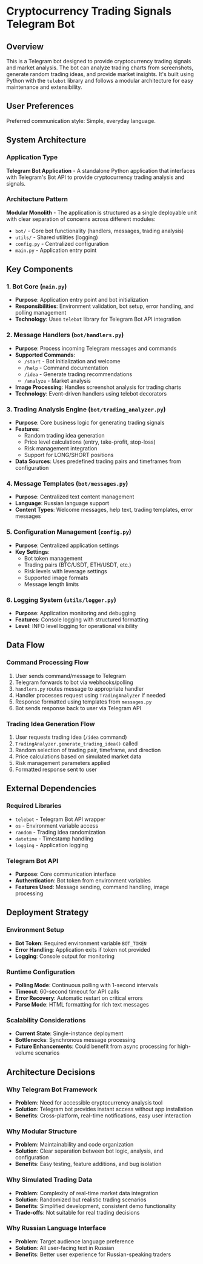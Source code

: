 # Cryptocurrency Trading Signals Telegram Bot

## Overview

This is a Telegram bot designed to provide cryptocurrency trading signals and market analysis. The bot can analyze trading charts from screenshots, generate random trading ideas, and provide market insights. It's built using Python with the `telebot` library and follows a modular architecture for easy maintenance and extensibility.

## User Preferences

Preferred communication style: Simple, everyday language.

## System Architecture

### Application Type
**Telegram Bot Application** - A standalone Python application that interfaces with Telegram's Bot API to provide cryptocurrency trading analysis and signals.

### Architecture Pattern
**Modular Monolith** - The application is structured as a single deployable unit with clear separation of concerns across different modules:
- `bot/` - Core bot functionality (handlers, messages, trading analysis)
- `utils/` - Shared utilities (logging)
- `config.py` - Centralized configuration
- `main.py` - Application entry point

## Key Components

### 1. Bot Core (`main.py`)
- **Purpose**: Application entry point and bot initialization
- **Responsibilities**: Environment validation, bot setup, error handling, and polling management
- **Technology**: Uses `telebot` library for Telegram Bot API integration

### 2. Message Handlers (`bot/handlers.py`)
- **Purpose**: Process incoming Telegram messages and commands
- **Supported Commands**:
  - `/start` - Bot initialization and welcome
  - `/help` - Command documentation
  - `/idea` - Generate trading recommendations
  - `/analyze` - Market analysis
- **Image Processing**: Handles screenshot analysis for trading charts
- **Technology**: Event-driven handlers using telebot decorators

### 3. Trading Analysis Engine (`bot/trading_analyzer.py`)
- **Purpose**: Core business logic for generating trading signals
- **Features**:
  - Random trading idea generation
  - Price level calculations (entry, take-profit, stop-loss)
  - Risk management integration
  - Support for LONG/SHORT positions
- **Data Sources**: Uses predefined trading pairs and timeframes from configuration

### 4. Message Templates (`bot/messages.py`)
- **Purpose**: Centralized text content management
- **Language**: Russian language support
- **Content Types**: Welcome messages, help text, trading templates, error messages

### 5. Configuration Management (`config.py`)
- **Purpose**: Centralized application settings
- **Key Settings**:
  - Bot token management
  - Trading pairs (BTC/USDT, ETH/USDT, etc.)
  - Risk levels with leverage settings
  - Supported image formats
  - Message length limits

### 6. Logging System (`utils/logger.py`)
- **Purpose**: Application monitoring and debugging
- **Features**: Console logging with structured formatting
- **Level**: INFO level logging for operational visibility

## Data Flow

### Command Processing Flow
1. User sends command/message to Telegram
2. Telegram forwards to bot via webhooks/polling
3. `handlers.py` routes message to appropriate handler
4. Handler processes request using `TradingAnalyzer` if needed
5. Response formatted using templates from `messages.py`
6. Bot sends response back to user via Telegram API

### Trading Idea Generation Flow
1. User requests trading idea (`/idea` command)
2. `TradingAnalyzer.generate_trading_idea()` called
3. Random selection of trading pair, timeframe, and direction
4. Price calculations based on simulated market data
5. Risk management parameters applied
6. Formatted response sent to user

## External Dependencies

### Required Libraries
- `telebot` - Telegram Bot API wrapper
- `os` - Environment variable access
- `random` - Trading idea randomization
- `datetime` - Timestamp handling
- `logging` - Application logging

### Telegram Bot API
- **Purpose**: Core communication interface
- **Authentication**: Bot token from environment variables
- **Features Used**: Message sending, command handling, image processing

## Deployment Strategy

### Environment Setup
- **Bot Token**: Required environment variable `BOT_TOKEN`
- **Error Handling**: Application exits if token not provided
- **Logging**: Console output for monitoring

### Runtime Configuration
- **Polling Mode**: Continuous polling with 1-second intervals
- **Timeout**: 60-second timeout for API calls
- **Error Recovery**: Automatic restart on critical errors
- **Parse Mode**: HTML formatting for rich text messages

### Scalability Considerations
- **Current State**: Single-instance deployment
- **Bottlenecks**: Synchronous message processing
- **Future Enhancements**: Could benefit from async processing for high-volume scenarios

## Architecture Decisions

### Why Telegram Bot Framework
- **Problem**: Need for accessible cryptocurrency analysis tool
- **Solution**: Telegram bot provides instant access without app installation
- **Benefits**: Cross-platform, real-time notifications, easy user interaction

### Why Modular Structure
- **Problem**: Maintainability and code organization
- **Solution**: Clear separation between bot logic, analysis, and configuration
- **Benefits**: Easy testing, feature additions, and bug isolation

### Why Simulated Trading Data
- **Problem**: Complexity of real-time market data integration
- **Solution**: Randomized but realistic trading scenarios
- **Benefits**: Simplified development, consistent demo functionality
- **Trade-offs**: Not suitable for real trading decisions

### Why Russian Language Interface
- **Problem**: Target audience language preference
- **Solution**: All user-facing text in Russian
- **Benefits**: Better user experience for Russian-speaking traders